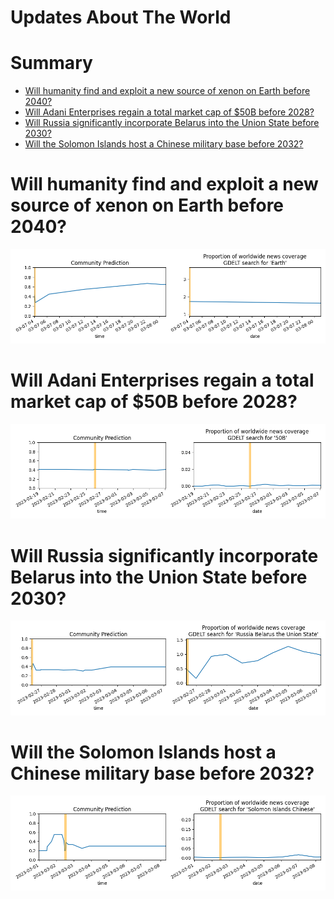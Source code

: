 
Updates About The World
=======================

Summary
=======

* [Will humanity find and exploit a new source of xenon on Earth before 2040?](#will-humanity-find-and-exploit-a-new-source-of-xenon-on-earth-before-2040)
* [Will Adani Enterprises regain a total market cap of $50B before 2028?](#will-adani-enterprises-regain-a-total-market-cap-of-50b-before-2028)
* [Will Russia significantly incorporate Belarus into the Union State before 2030?](#will-russia-significantly-incorporate-belarus-into-the-union-state-before-2030)
* [Will the Solomon Islands host a Chinese military base before 2032?](#will-the-solomon-islands-host-a-chinese-military-base-before-2032)

# Will humanity find and exploit a new source of xenon on Earth before 2040?


![Missing xenon found and used?](assets/01.png)
# Will Adani Enterprises regain a total market cap of $50B before 2028?


![Adani Market Cap Recovery by 2028](assets/06.png)
# Will Russia significantly incorporate Belarus into the Union State before 2030?


![Russia taking over Belarus before 2030](assets/07.png)
# Will the Solomon Islands host a Chinese military base before 2032?


![Chinese Military Base in the Solomon Islands](assets/09.png)
